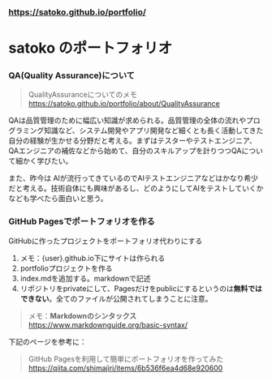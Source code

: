 ### <https://satoko.github.io/portfolio/>

# satoko のポートフォリオ
### QA(Quality Assurance)について

> QualityAssuranceについてのメモ  
> <https://satoko.github.io/portfolio/about/QualityAssurance>

QAは品質管理のために幅広い知識が求められる。品質管理の全体の流れやプログラミング知識など、システム開発やアプリ開発など細くとも長く活動してきた自分の経験が生かせる分野だと考える。まずはテスターやテストエンジニア、QAエンジニアの補佐などから始めて、自分のスキルアップを計りつつQAについて細かく学びたい。
 
また、昨今は AIが流行ってきているのでAIテストエンジニアなどはかなり希少だと考える。技術自体にも興味があるし、どのようにしてAIをテストしていくかなども学べたら面白いと思う。

 
### GitHub Pagesでポートフォリオを作る
GitHubに作ったプロジェクトをポートフォリオ代わりにする

1. メモ：{user}.github.io下にサイトは作られる
1. portfolioプロジェクトを作る
1. index.mdを追加する。markdownで記述
1. リポジトリをprivateにして、Pagesだけをpublicにするというのは**無料ではできない**。全てのファイルが公開されてしまうことに注意。

> メモ：**Markdownのシンタックス**  
> <https://www.markdownguide.org/basic-syntax/> 

下記のページを参考に：

> GitHub Pagesを利用して簡単にポートフォリオを作ってみた  
> <https://qiita.com/shimajiri/items/6b536f6ea4d68e920600>
